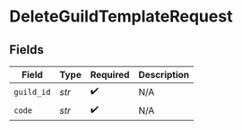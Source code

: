 # DeleteGuildTemplateRequest


## Fields

| Field              | Type               | Required           | Description        |
| ------------------ | ------------------ | ------------------ | ------------------ |
| `guild_id`         | *str*              | :heavy_check_mark: | N/A                |
| `code`             | *str*              | :heavy_check_mark: | N/A                |